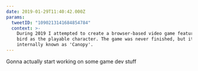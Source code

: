 ```yaml
---
date: 2019-01-29T11:40:42.000Z
params:
  tweetID: "1090213141684854784"
  context: >-
    During 2019 I attempted to create a browser-based video game featuring a
    bird as the playable character. The game was never finished, but it was
    internally known as 'Canopy'.
---
```


Gonna actually start working on some game dev stuff
